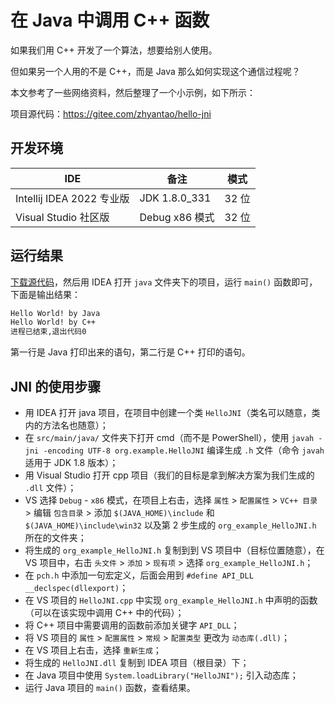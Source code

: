 # 在 Java 中调用 C++ 函数

如果我们用 C++ 开发了一个算法，想要给别人使用。

但如果另一个人用的不是 C++，而是 Java 那么如何实现这个通信过程呢？

本文参考了一些网络资料，然后整理了一个小示例，如下所示：

项目源代码：<https://gitee.com/zhyantao/hello-jni>

## 开发环境

| IDE                       | 备注           | 模式  |
| ------------------------- | -------------- | ----- |
| Intellij IDEA 2022 专业版 | JDK 1.8.0_331  | 32 位 |
| Visual Studio 社区版      | Debug x86 模式 | 32 位 |

## 运行结果

[下载源代码](https://gitee.com/zhyantao/hello-jni)，然后用 IDEA 打开
`java` 文件夹下的项目，运行 `main()` 函数即可，下面是输出结果：

```bash
Hello World! by Java
Hello World! by C++
进程已结束,退出代码0
```

第一行是 Java 打印出来的语句，第二行是 C++ 打印的语句。

## JNI 的使用步骤

- 用 IDEA 打开 java 项目，在项目中创建一个类 `HelloJNI`（类名可以随意，类内的方法名也随意）；
- 在 `src/main/java/` 文件夹下打开 cmd（而不是 PowerShell），使用
  `javah -jni -encoding UTF-8 org.example.HelloJNI` 编译生成 `.h` 文件（命令 `javah` 适用于 JDK 1.8 版本）；
- 用 Visual Studio 打开 cpp 项目（我们的目标是拿到解决方案为我们生成的 `.dll` 文件）；
- VS 选择 `Debug` - `x86` 模式，在项目上右击，选择 `属性` > `配置属性` > `VC++ 目录` > 编辑
  `包含目录` > 添加 `$(JAVA_HOME)\include` 和 `$(JAVA_HOME)\include\win32` 以及第 2 步生成的
  `org_example_HelloJNI.h` 所在的文件夹；
- 将生成的 `org_example_HelloJNI.h` 复制到到 VS 项目中（目标位置随意），在 VS 项目中，右击
  `头文件` > `添加` > `现有项` > 选择 `org_example_HelloJNI.h`；
- 在 `pch.h` 中添加一句宏定义，后面会用到 `#define API_DLL __declspec(dllexport)`；
- 在 VS 项目的 `HelloJNI.cpp` 中实现 `org_example_HelloJNI.h` 中声明的函数（可以在该实现中调用 C++ 中的代码）；
- 将 C++ 项目中需要调用的函数前添加关键字 `API_DLL`；
- 将 VS 项目的 `属性` > `配置属性` > `常规` > `配置类型` 更改为 `动态库(.dll)`；
- 在 VS 项目上右击，选择 `重新生成`；
- 将生成的 `HelloJNI.dll` 复制到 IDEA 项目（根目录）下；
- 在 Java 项目中使用 `System.loadLibrary("HelloJNI");` 引入动态库；
- 运行 Java 项目的 `main()` 函数，查看结果。
